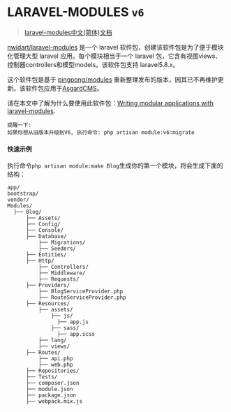 # LARAVEL-MODULES  `v6`

> [laravel-modules中文(简体)文档](https://github.com/beprotoplus/laravel-modules-docs-zh_CN) 

[nwidart/laravel-modules](https://github.com/nWidart/laravel-modules) 是一个 laravel 软件包，创建该软件包是为了便于模块化管理大型 laravel 应用。每个模块相当于一个 laravel 包，它含有视图views、控制器controllers和模型models。该软件包支持 laravel5.8.x。

这个软件包是基于 [pingpong/modules](https://github.com/pingpong-labs/modules) 重新整理发布的版本，因其已不再维护更新。该软件包应用于[AsgardCMS](https://asgardcms.com/)。

请在本文中了解为什么要使用此软件包：[Writing modular applications with laravel-modules](https://nicolaswidart.com/blog/writing-modular-applications-with-laravel-modules).

```
提醒一下:
如果你想从旧版本升级到V6, 执行命令: php artisan module:v6:migrate
```



#### 快速示例

执行命令`php artisan module:make Blog`生成你的第一个模块，将会生成下面的结构：

```
app/
bootstrap/
vendor/
Modules/
  ├── Blog/
      ├── Assets/
      ├── Config/
      ├── Console/
      ├── Database/
          ├── Migrations/
          ├── Seeders/
      ├── Entities/
      ├── Http/
          ├── Controllers/
          ├── Middleware/
          ├── Requests/
      ├── Providers/
          ├── BlogServiceProvider.php
          ├── RouteServiceProvider.php
      ├── Resources/
          ├── assets/
              ├── js/
                ├── app.js
              ├── sass/
                ├── app.scss
          ├── lang/
          ├── views/
      ├── Routes/
          ├── api.php
          ├── web.php
      ├── Repositories/
      ├── Tests/
      ├── composer.json
      ├── module.json
      ├── package.json
      ├── webpack.mix.js
```


